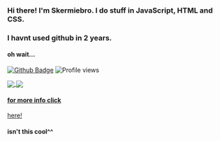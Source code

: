 ### Hi there! I'm Skermiebro. I do stuff in JavaScript, HTML and CSS. 
### I havnt used github in 2 years.
#### oh wait...

[![Github Badge](https://img.shields.io/badge/-skermiebroTech-grey?style=flat&logo=github&logoColor=white&link=https://github.com/skermiebroTech/)](https://www.github.com/skermiebroTech/) ![Profile views](https://gpvc.arturio.dev/skermiebroTech)


<a href="https://github.com/anuraghazra/github-readme-stats">
  <img align="center" src="https://github-readme-stats.vercel.app/api?username=skermiebroTech&theme=blue-green" />
</a>
<a href="https://github.com/anuraghazra/convoychat">
  <img align="center" src="https://github-readme-stats.vercel.app/api/top-langs/?username=skermiebroTech&theme=blue-green" />

#### for more info click  
<a href="https://www.youtube.com/watch?v=uKpxKWXGq7A" rel="nofollow noreferrer">here!</a>
#### isn't this cool^^
<!--
**skermiebroTech/skermiebroTech** is a ✨ _special_ ✨ repository because its `README.md` (this file) appears on your GitHub profile.

Here are some ideas to get you started: 

- 🔭 I’m currently working on ...
- 🌱 I’m currently learning ...
- 👯 I’m looking to collaborate on ...
- 🤔 I’m looking for help with ...
- 💬 Ask me about ...
- 📫 How to reach me: ...
- 😄 Pronouns: ...
- ⚡ Fun fact: ...
-->

